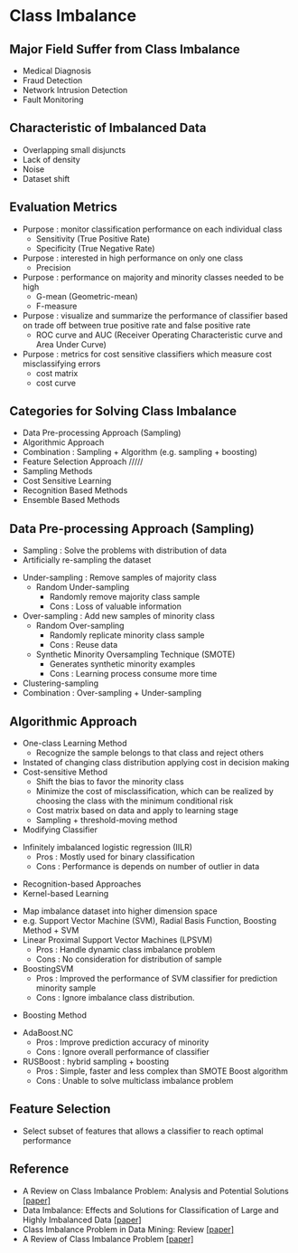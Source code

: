 # Class Imbalance


## Major Field Suffer from Class Imbalance
- Medical Diagnosis
- Fraud Detection
- Network Intrusion Detection
- Fault Monitoring


## Characteristic of Imbalanced Data
- Overlapping small disjuncts
- Lack of density
- Noise
- Dataset shift


## Evaluation Metrics
- Purpose : monitor classification performance on each individual class
  * Sensitivity (True Positive Rate)
  * Specificity (True Negative Rate)
- Purpose : interested in high performance on only one class
  * Precision
- Purpose : performance on majority and minority classes needed to be high
  * G-mean (Geometric-mean)
  * F-measure
- Purpose : visualize and summarize the performance of classifier based on trade off between true positive rate and false positive rate
  * ROC curve and AUC (Receiver Operating Characteristic curve and Area Under Curve)
- Purpose : metrics for cost sensitive classifiers which measure cost misclassifying errors
  * cost matrix
  * cost curve


## Categories for Solving Class Imbalance
- Data Pre-processing Approach (Sampling)
- Algorithmic Approach
- Combination : Sampling + Algorithm (e.g. sampling + boosting)
- Feature Selection Approach
/////
- Sampling Methods
- Cost Sensitive Learning
- Recognition Based Methods
- Ensemble Based Methods


## Data Pre-processing Approach (Sampling)
- Sampling : Solve the problems with distribution of data
- Artificially re-sampling the dataset
* Under-sampling : Remove samples of majority class
  * Random Under-sampling
    * Randomly remove majority class sample
    * Cons : Loss of valuable information
 * Over-sampling : Add new samples of minority class
   * Random Over-sampling
     * Randomly replicate minority class sample
     * Cons : Reuse data
   * Synthetic Minority Oversampling Technique (SMOTE)
     * Generates synthetic minority examples
     * Cons : Learning process consume more time
* Clustering-sampling
* Combination : Over-sampling + Under-sampling


## Algorithmic Approach
- One-class Learning Method
  * Recognize the sample belongs to that class and reject others
- Instated of changing class distribution applying cost in decision making
- Cost-sensitive Method
  * Shift the bias to favor the minority class
  * Minimize the cost of misclassification, which can be realized by choosing the class with the minimum conditional risk
  * Cost matrix based on data and apply to learning stage
  * Sampling + threshold-moving method
- Modifying Classifier
 * Infinitely imbalanced logistic regression (IILR)
   * Pros : Mostly used for binary classification
   * Cons : Performance is depends on number of outlier in data
- Recognition-based Approaches
- Kernel-based Learning
 * Map imbalance dataset into higher dimension space
 * e.g. Support Vector Machine (SVM), Radial Basis Function, Boosting Method + SVM
 * Linear Proximal Support Vector Machines (LPSVM)
   * Pros : Handle dynamic class imbalance problem
   * Cons : No consideration for distribution of sample
 * BoostingSVM
   * Pros : Improved the performance of SVM classifier for prediction minority sample
   * Cons : Ignore imbalance class distribution.
- Boosting Method
 * AdaBoost.NC
   * Pros : Improve prediction accuracy of minority
   * Cons : Ignore overall performance of classifier
 * RUSBoost : hybrid sampling + boosting
   * Pros : Simple, faster and less complex than SMOTE Boost algorithm
   * Cons : Unable to solve multiclass imbalance problem


## Feature Selection
- Select subset of features that allows a classifier to reach optimal performance

## Reference
- A Review on Class Imbalance Problem: Analysis and Potential Solutions [[paper]](https://www.ijcsi.org/papers/IJCSI-14-6-43-51.pdf)
- Data Imbalance: Effects and Solutions for Classification of Large and Highly Imbalanced Data [[paper]](https://www.researchgate.net/publication/320895020_Data_Imbalance_Effects_and_Solutions_for_Classification_of_Large_and_Highly_Imbalanced_Data)
- Class Imbalance Problem in Data Mining: Review [[paper]](https://arxiv.org/pdf/1305.1707.pdf)
- A Review of Class Imbalance Problem [[paper]](http://citeseerx.ist.psu.edu/viewdoc/download?doi=10.1.1.478.2298&rep=rep1&type=pdf)
